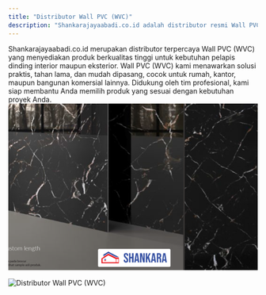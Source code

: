 ```yaml
---
title: "Distributor Wall PVC (WVC)"
description: "Shankarajayaabadi.co.id adalah distributor resmi Wall PVC (WVC) berkualitas untuk berbagai kebutuhan interior dan eksterior. Solusi praktis, tahan lama, dan estetis."
---
```


Shankarajayaabadi.co.id merupakan distributor terpercaya Wall PVC (WVC) yang menyediakan produk berkualitas tinggi untuk kebutuhan pelapis dinding interior maupun eksterior. Wall PVC (WVC) kami menawarkan solusi praktis, tahan lama, dan mudah dipasang, cocok untuk rumah, kantor, maupun bangunan komersial lainnya. Didukung oleh tim profesional, kami siap membantu Anda memilih produk yang sesuai dengan kebutuhan proyek Anda.
![Distributor Wall PVC (WVC)](/images/page/Wall-pvc-marmer.png)


![Distributor Wall PVC (WVC)](/images/Distributor-WVC/Distributor-Wall-PVC-(WVC).png)
